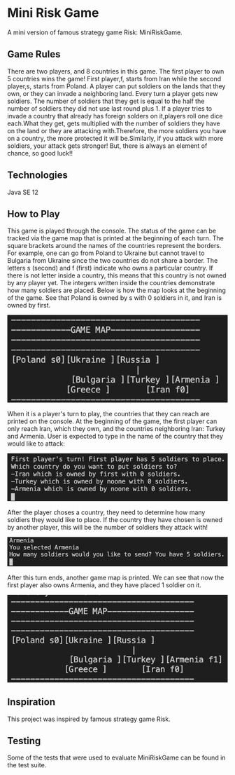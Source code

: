 # Mini Risk Game
A mini version of famous strategy game Risk: MiniRiskGame. 

## Game Rules
 There are two players, and 8 countries in this game.
 The first player to own 5 countries wins the game!
 First player,f, starts from Iran while the second player,s, starts from Poland.
 A player can put soldiers on the lands that they own, or they can invade a neighboring land.
 Every turn a player gets new soldiers. The number of soldiers that they get is equal to the half the number of soldiers they did not use last round plus 1.
 If a player tries to invade a country that already has foreign solders on it,players roll one dice each.What they get, gets multiplied with the number of soldiers they have on the land or they are attacking with.Therefore, the more soldiers you have on a country, the more protected it will be.Similarly, if you attack with more soldiers, your attack gets stronger! But, there is always an element of chance, so good luck!!

## Technologies

Java SE 12

## How to Play
This game is played through the console. The status of the game can be tracked via the game map that is printed at the beginning of each turn.  The square brackets around the names of the countries represent the borders. For example, one can go from Poland to Ukraine but cannot travel to Bulgaria from Ukraine since the two countries do not share a border. The letters s (second) and f (first) indicate who owns a particular country. If there is not letter inside a country, this means that this country is not owned by any player yet. The integers written inside the countries demonstrate how many soldiers are placed. Below is how the map looks at the beginning of the game. See that Poland is owned by s with 0 soldiers in it, and Iran is owned by first. 

![](images/a.png)

When it is a player's turn to play, the countries that they can reach are printed on the console. At the beginning of the game, the first player can only reach Iran, which they own, and the countries neighboring Iran: Turkey and Armenia. User is expected to type in the name of the country that they would like to attack: 

![](images/b.png)

After the player choses a country, they need to determine how many soldiers they would like to place. If the country they have chosen is owned by another player, this will be the number of soldiers they attack with!

![](images/c.png)

After this turn ends, another game map is printed. We can see that now the first player also owns Armenia, and they have placed 1 soldier on it. 

![](images/d.png)


## Inspiration
This project was inspired by famous strategy game Risk. 

## Testing
Some of the tests that were used to evaluate MiniRiskGame can be found in the test suite. 



